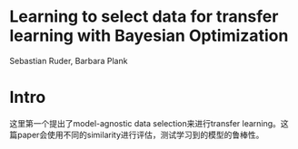 # Learning to select data for transfer learning with Bayesian Optimization

Sebastian Ruder, Barbara Plank

# Intro

这里第一个提出了model-agnostic data selection来进行transfer learning。这篇paper会使用不同的similarity进行评估，测试学习到的模型的鲁棒性。